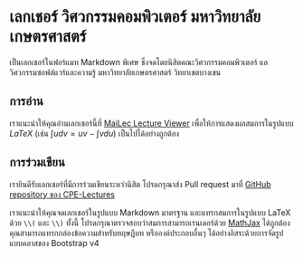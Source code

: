 # เลกเชอร์ วิศวกรรมคอมพิวเตอร์ มหาวิทยาลัยเกษตรศาสตร์

เป็นเลกเชอร์ในฟอร์แมท Markdown พิเศษ ซึ่งจดโดยนิสิตคณะวิศวกรรมคอมพิวเตอร์ แลวิศวกรรมซอฟต์แวร์และความรู้ มหาวิทยาลัยเกษตรศาสตร์ วิทยาเขตบางเขน

## การอ่าน

เราแนะนำให้คุณอ่านเลกเชอร์นี้ที่ [MaiLec Lecture Viewer](https://srakrn.me/lectures) เพื่อให้การแสดงผลสมการในรูปแบบ $LaTeX$ (เช่น $\int{ u dv} = uv - \int {v du}$) เป็นไปได้อย่างถูกต้อง

## การร่วมเขียน

เรายินดีรับเลกเชอร์ที่มีการร่วมเขียนระหว่านิสิต โปรดกรุณาส่ง Pull request มาที่ [GitHub repository ของ CPE-Lectures](github.com/srakrn/cpe-Lectures) 

เราแนะนำให้คุณจดเลกเชอร์ในรูปแบบ Markdown มาตรฐาน และแทรกสมการในรูปแบบ LaTeX ด้วย `\\(` และ `\\)` ทั้งนี้ โปรดกรุณาตรวจสอบว่าสมการสามารถเรนเดอร์ด้วย [MathJax](www.mathjax.org) ได้ถูกต้อง
คุณสามารถแทรกกล่องข้อความสำหรับทฤษฎีบท หรือองค์ประกอบอื่นๆ ได้อย่างอิสระด้วยการจัดรูปแบบคลาสของ Bootstrap v4
